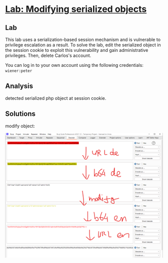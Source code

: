 # [Lab: Modifying serialized objects](https://portswigger.net/web-security/deserialization/exploiting/lab-deserialization-modifying-serialized-objects)

## Lab

This lab uses a serialization-based session mechanism and is vulnerable to privilege escalation as a result. To solve the lab, edit the serialized object in the session cookie to exploit this vulnerability and gain administrative privileges. Then, delete Carlos's account.

You can log in to your own account using the following credentials: `wiener:peter`

## Analysis

detected serialized php object at session cookie.

## Solutions

modify object:

![modify.png](./../img/lab-1-modify.png)
